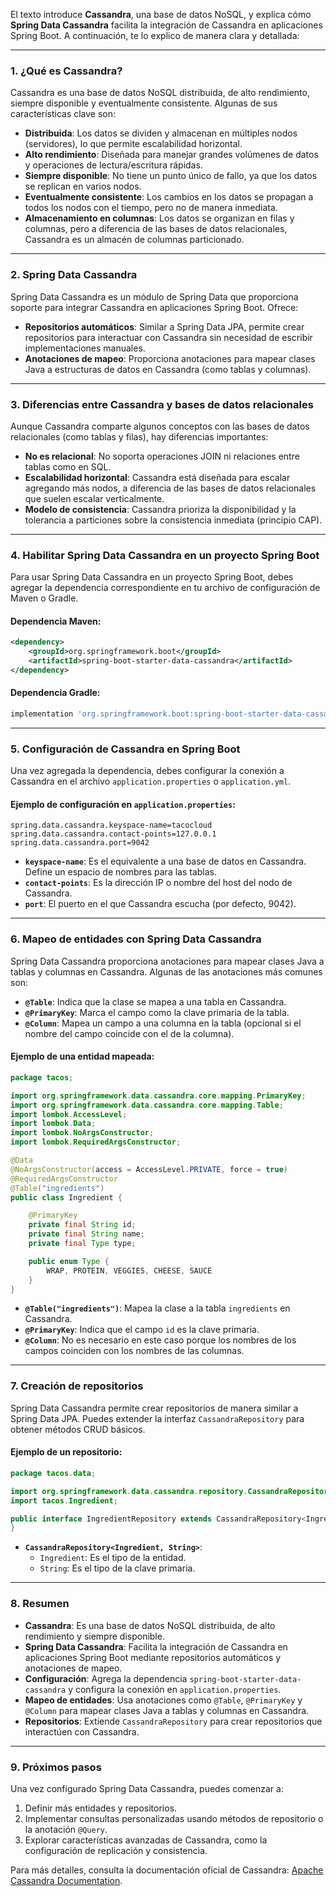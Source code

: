 El texto introduce **Cassandra**, una base de datos NoSQL, y explica cómo **Spring Data Cassandra** facilita la integración de Cassandra en aplicaciones Spring Boot. A continuación, te lo explico de manera clara y detallada:

---

### 1. **¿Qué es Cassandra?**

Cassandra es una base de datos NoSQL distribuida, de alto rendimiento, siempre disponible y eventualmente consistente. Algunas de sus características clave son:

- **Distribuida**: Los datos se dividen y almacenan en múltiples nodos (servidores), lo que permite escalabilidad horizontal.
- **Alto rendimiento**: Diseñada para manejar grandes volúmenes de datos y operaciones de lectura/escritura rápidas.
- **Siempre disponible**: No tiene un punto único de fallo, ya que los datos se replican en varios nodos.
- **Eventualmente consistente**: Los cambios en los datos se propagan a todos los nodos con el tiempo, pero no de manera inmediata.
- **Almacenamiento en columnas**: Los datos se organizan en filas y columnas, pero a diferencia de las bases de datos relacionales, Cassandra es un almacén de columnas particionado.

---

### 2. **Spring Data Cassandra**

Spring Data Cassandra es un módulo de Spring Data que proporciona soporte para integrar Cassandra en aplicaciones Spring Boot. Ofrece:

- **Repositorios automáticos**: Similar a Spring Data JPA, permite crear repositorios para interactuar con Cassandra sin necesidad de escribir implementaciones manuales.
- **Anotaciones de mapeo**: Proporciona anotaciones para mapear clases Java a estructuras de datos en Cassandra (como tablas y columnas).

---

### 3. **Diferencias entre Cassandra y bases de datos relacionales**

Aunque Cassandra comparte algunos conceptos con las bases de datos relacionales (como tablas y filas), hay diferencias importantes:

- **No es relacional**: No soporta operaciones JOIN ni relaciones entre tablas como en SQL.
- **Escalabilidad horizontal**: Cassandra está diseñada para escalar agregando más nodos, a diferencia de las bases de datos relacionales que suelen escalar verticalmente.
- **Modelo de consistencia**: Cassandra prioriza la disponibilidad y la tolerancia a particiones sobre la consistencia inmediata (principio CAP).

---

### 4. **Habilitar Spring Data Cassandra en un proyecto Spring Boot**

Para usar Spring Data Cassandra en un proyecto Spring Boot, debes agregar la dependencia correspondiente en tu archivo de configuración de Maven o Gradle.

#### Dependencia Maven:
```xml
<dependency>
    <groupId>org.springframework.boot</groupId>
    <artifactId>spring-boot-starter-data-cassandra</artifactId>
</dependency>
```

#### Dependencia Gradle:
```groovy
implementation 'org.springframework.boot:spring-boot-starter-data-cassandra'
```

---

### 5. **Configuración de Cassandra en Spring Boot**

Una vez agregada la dependencia, debes configurar la conexión a Cassandra en el archivo `application.properties` o `application.yml`.

#### Ejemplo de configuración en `application.properties`:
```properties
spring.data.cassandra.keyspace-name=tacocloud
spring.data.cassandra.contact-points=127.0.0.1
spring.data.cassandra.port=9042
```

- **`keyspace-name`**: Es el equivalente a una base de datos en Cassandra. Define un espacio de nombres para las tablas.
- **`contact-points`**: Es la dirección IP o nombre del host del nodo de Cassandra.
- **`port`**: El puerto en el que Cassandra escucha (por defecto, 9042).

---

### 6. **Mapeo de entidades con Spring Data Cassandra**

Spring Data Cassandra proporciona anotaciones para mapear clases Java a tablas y columnas en Cassandra. Algunas de las anotaciones más comunes son:

- **`@Table`**: Indica que la clase se mapea a una tabla en Cassandra.
- **`@PrimaryKey`**: Marca el campo como la clave primaria de la tabla.
- **`@Column`**: Mapea un campo a una columna en la tabla (opcional si el nombre del campo coincide con el de la columna).

#### Ejemplo de una entidad mapeada:
```java
package tacos;

import org.springframework.data.cassandra.core.mapping.PrimaryKey;
import org.springframework.data.cassandra.core.mapping.Table;
import lombok.AccessLevel;
import lombok.Data;
import lombok.NoArgsConstructor;
import lombok.RequiredArgsConstructor;

@Data
@NoArgsConstructor(access = AccessLevel.PRIVATE, force = true)
@RequiredArgsConstructor
@Table("ingredients")
public class Ingredient {

    @PrimaryKey
    private final String id;
    private final String name;
    private final Type type;

    public enum Type {
        WRAP, PROTEIN, VEGGIES, CHEESE, SAUCE
    }
}
```

- **`@Table("ingredients")`**: Mapea la clase a la tabla `ingredients` en Cassandra.
- **`@PrimaryKey`**: Indica que el campo `id` es la clave primaria.
- **`@Column`**: No es necesario en este caso porque los nombres de los campos coinciden con los nombres de las columnas.

---

### 7. **Creación de repositorios**

Spring Data Cassandra permite crear repositorios de manera similar a Spring Data JPA. Puedes extender la interfaz `CassandraRepository` para obtener métodos CRUD básicos.

#### Ejemplo de un repositorio:
```java
package tacos.data;

import org.springframework.data.cassandra.repository.CassandraRepository;
import tacos.Ingredient;

public interface IngredientRepository extends CassandraRepository<Ingredient, String> {
}
```

- **`CassandraRepository<Ingredient, String>`**:
    - `Ingredient`: Es el tipo de la entidad.
    - `String`: Es el tipo de la clave primaria.

---

### 8. **Resumen**

- **Cassandra**: Es una base de datos NoSQL distribuida, de alto rendimiento y siempre disponible.
- **Spring Data Cassandra**: Facilita la integración de Cassandra en aplicaciones Spring Boot mediante repositorios automáticos y anotaciones de mapeo.
- **Configuración**: Agrega la dependencia `spring-boot-starter-data-cassandra` y configura la conexión en `application.properties`.
- **Mapeo de entidades**: Usa anotaciones como `@Table`, `@PrimaryKey` y `@Column` para mapear clases Java a tablas y columnas en Cassandra.
- **Repositorios**: Extiende `CassandraRepository` para crear repositorios que interactúen con Cassandra.

---

### 9. **Próximos pasos**

Una vez configurado Spring Data Cassandra, puedes comenzar a:
1. Definir más entidades y repositorios.
2. Implementar consultas personalizadas usando métodos de repositorio o la anotación `@Query`.
3. Explorar características avanzadas de Cassandra, como la configuración de replicación y consistencia.

Para más detalles, consulta la documentación oficial de Cassandra: [Apache Cassandra Documentation](http://cassandra.apache.org/doc/latest/).